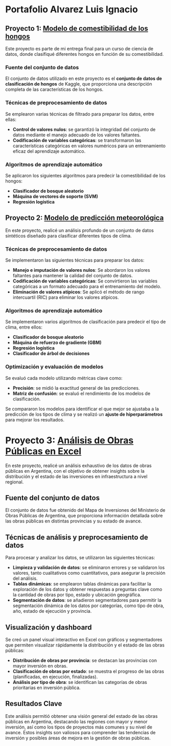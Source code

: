 # Portafolio Alvarez Luis Ignacio

## Proyecto 1: [Modelo de comestibilidad de los hongos](https://github.com/AlvarezLI/ProjectDS-Mushrooms)  
Este proyecto es parte de mi entrega final para un curso de ciencia de datos, donde clasifiqué diferentes hongos en función de su comestibilidad.

### Fuente del conjunto de datos
El conjunto de datos utilizado en este proyecto es el **conjunto de datos de clasificación de hongos** de Kaggle, que proporciona una descripción completa de las características de los hongos.

### Técnicas de preprocesamiento de datos
Se emplearon varias técnicas de filtrado para preparar los datos, entre ellas:
- **Control de valores nulos**: se garantizó la integridad del conjunto de datos mediante el manejo adecuado de los valores faltantes.
- **Codificación de variables categóricas**: se transformaron las características categóricas en valores numéricos para un entrenamiento eficaz del aprendizaje automático.

### Algoritmos de aprendizaje automático
Se aplicaron los siguientes algoritmos para predecir la comestibilidad de los hongos:
- **Clasificador de bosque aleatorio**
- **Máquina de vectores de soporte (SVM)**
- **Regresión logística**


## Proyecto 2: [Modelo de predicción meteorológica](https://github.com/AlvarezLI/ProyectoDSII_ParteI) 
En este proyecto, realicé un análisis profundo de un conjunto de datos sintéticos diseñado para clasificar diferentes tipos de clima.

### Técnicas de preprocesamiento de datos
Se implementaron las siguientes técnicas para preparar los datos:
- **Manejo e imputación de valores nulos**: Se abordaron los valores faltantes para mantener la calidad del conjunto de datos.
- **Codificación de variables categóricas**: Se convirtieron las variables categóricas a un formato adecuado para el entrenamiento del modelo.
- **Eliminación de valores atípicos**: Se aplicó el método de rango intercuartil (RIC) para eliminar los valores atípicos.
  
### Algoritmos de aprendizaje automático
Se implementaron varios algoritmos de clasificación para predecir el tipo de clima, entre ellos:
- **Clasificador de bosque aleatorio**
- **Máquina de refuerzo de gradiente (GBM)**
- **Regresión logística**
- **Clasificador de árbol de decisiones**

### Optimización y evaluación de modelos
Se evaluó cada modelo utilizando métricas clave como:
- **Precisión**: se midió la exactitud general de las predicciones.
- **Matriz de confusión**: se evaluó el rendimiento de los modelos de clasificación.

Se compararon los modelos para identificar el que mejor se ajustaba a la predicción de los tipos de clima y se realizó un **ajuste de hiperparámetros** para mejorar los resultados.

# Proyecto 3: [Análisis de Obras Públicas en Excel](https://github.com/AlvarezLI/Project_PublicWorks) 

En este proyecto, realicé un análisis exhaustivo de los datos de obras públicas en Argentina, con el objetivo de obtener insights sobre la distribución y el estado de las inversiones en infraestructura a nivel regional.

## Fuente del conjunto de datos
El conjunto de datos fue obtenido del Mapa de Inversiones del Ministerio de Obras Públicas de Argentina, que proporciona información detallada sobre las obras públicas en distintas provincias y su estado de avance.

## Técnicas de análisis y preprocesamiento de datos
Para procesar y analizar los datos, se utilizaron las siguientes técnicas:

- **Limpieza y validación de datos**: se eliminaron errores y se validaron los valores, tanto cualitativos como cuantitativos, para asegurar la precisión del análisis.
- **Tablas dinámicas**: se emplearon tablas dinámicas para facilitar la exploración de los datos y obtener respuestas a preguntas clave como la cantidad de obras por tipo, estado y ubicación geográfica.
- **Segmentación de datos**: se añadieron segmentadores para permitir la segmentación dinámica de los datos por categorías, como tipo de obra, año, estado de ejecución y provincia.

## Visualización y dashboard
Se creó un panel visual interactivo en Excel con gráficos y segmentadores que permiten visualizar rápidamente la distribución y el estado de las obras públicas:

- **Distribución de obras por provincia**: se destacan las provincias con mayor inversión en obras.
- **Clasificación de obras por estado**: se muestra el progreso de las obras (planificadas, en ejecución, finalizadas).
- **Análisis por tipo de obra**: se identifican las categorías de obras prioritarias en inversión pública.

## Resultados Clave
Este análisis permitió obtener una visión general del estado de las obras públicas en Argentina, destacando las regiones con mayor y menor inversión, así como los tipos de proyectos más comunes y su nivel de avance. Estos insights son valiosos para comprender las tendencias de inversión y posibles áreas de mejora en la gestión de obras públicas.

